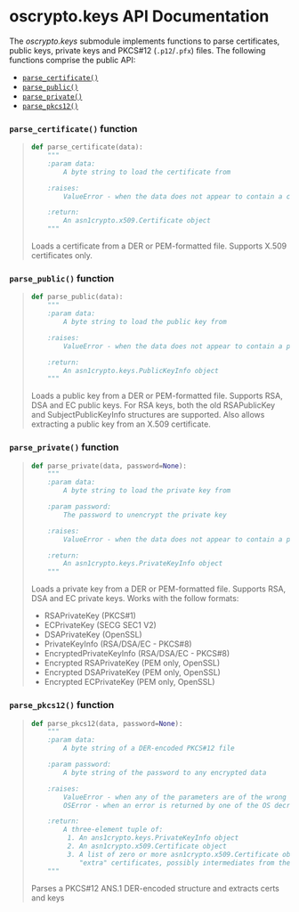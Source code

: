 # oscrypto.keys API Documentation

The *oscrypto.keys* submodule implements functions to parse certificates, public
keys, private keys and PKCS#12 (`.p12`/`.pfx`) files. The following functions
comprise the public API:

 - [`parse_certificate()`](#parse_certificate-function)
 - [`parse_public()`](#parse_public-function)
 - [`parse_private()`](#parse_private-function)
 - [`parse_pkcs12()`](#parse_pkcs12-function)

### `parse_certificate()` function

> ```python
> def parse_certificate(data):
>     """
>     :param data:
>         A byte string to load the certificate from
>
>     :raises:
>         ValueError - when the data does not appear to contain a certificate
>
>     :return:
>         An asn1crypto.x509.Certificate object
>     """
> ```
>
> Loads a certificate from a DER or PEM-formatted file. Supports X.509
> certificates only.

### `parse_public()` function

> ```python
> def parse_public(data):
>     """
>     :param data:
>         A byte string to load the public key from
>
>     :raises:
>         ValueError - when the data does not appear to contain a public key
>
>     :return:
>         An asn1crypto.keys.PublicKeyInfo object
>     """
> ```
>
> Loads a public key from a DER or PEM-formatted file. Supports RSA, DSA and
> EC public keys. For RSA keys, both the old RSAPublicKey and
> SubjectPublicKeyInfo structures are supported. Also allows extracting a
> public key from an X.509 certificate.

### `parse_private()` function

> ```python
> def parse_private(data, password=None):
>     """
>     :param data:
>         A byte string to load the private key from
>
>     :param password:
>         The password to unencrypt the private key
>
>     :raises:
>         ValueError - when the data does not appear to contain a private key, or the password is invalid
>
>     :return:
>         An asn1crypto.keys.PrivateKeyInfo object
>     """
> ```
>
> Loads a private key from a DER or PEM-formatted file. Supports RSA, DSA and
> EC private keys. Works with the follow formats:
>
>  - RSAPrivateKey (PKCS#1)
>  - ECPrivateKey (SECG SEC1 V2)
>  - DSAPrivateKey (OpenSSL)
>  - PrivateKeyInfo (RSA/DSA/EC - PKCS#8)
>  - EncryptedPrivateKeyInfo (RSA/DSA/EC - PKCS#8)
>  - Encrypted RSAPrivateKey (PEM only, OpenSSL)
>  - Encrypted DSAPrivateKey (PEM only, OpenSSL)
>  - Encrypted ECPrivateKey (PEM only, OpenSSL)

### `parse_pkcs12()` function

> ```python
> def parse_pkcs12(data, password=None):
>     """
>     :param data:
>         A byte string of a DER-encoded PKCS#12 file
>
>     :param password:
>         A byte string of the password to any encrypted data
>
>     :raises:
>         ValueError - when any of the parameters are of the wrong type or value
>         OSError - when an error is returned by one of the OS decryption functions
>
>     :return:
>         A three-element tuple of:
>          1. An ans1crypto.keys.PrivateKeyInfo object
>          2. An asn1crypto.x509.Certificate object
>          3. A list of zero or more asn1crypto.x509.Certificate objects that are
>             "extra" certificates, possibly intermediates from the cert chain
>     """
> ```
>
> Parses a PKCS#12 ANS.1 DER-encoded structure and extracts certs and keys
